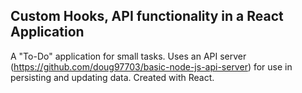 ## Custom Hooks, API functionality in a React Application

A "To-Do" application for small tasks. Uses an API server (https://github.com/doug97703/basic-node-js-api-server) for use in persisting and updating data. Created with React.

